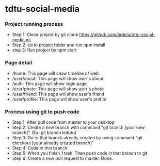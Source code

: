 # tdtu-social-media

### Project running process
* Step 1: Clone project by git clone https://github.com/ledutu/tdtu-social-media.git
* Step 2: cd to project folder and run npm install
* step 3: Run project by npm start
   
### Page detail
* /home: This page will show timeline of web
* /user/about: This page will show user's about
* /auth: This page will show login page
* /user/photo: This page will show user's photo
* /user/friend: This page will show user's friend
* /user/profile: This page will show user's profile

### Process using git to push code
* Step 1: After pull code from master to your desktop
* Step 2: Create a new branch with command "git branch [your new branch]". (Ex: git branch ledutu)
* Step 3: Go to that branch already created by using command "git checkout [your already created branch]"
* Step 4: Code in that branch
* Step 5: When you finish 1 task. Then push code in that branch to git
* Step 6: Create a new pull request to master. Done.